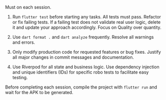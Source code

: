Must on each session.

1. Run `flutter test` before starting any tasks. All tests must pass. Refactor or fix failing tests. If a failing test does not validate real user logic, delete it and update your approach accordingly. Focus on Quality over quantity.

2. Use `dart format .` and `dart analyze` frequently. Resolve all warnings and errors.

3. Only modify production code for requested features or bug fixes. Justify all major changes in commit messages and documentation.

4. Use Riverpod for all state and business logic. Use dependency injection and unique identifiers (IDs) for specific robo tests to facilitate easy testing.

Before completing each session, compile the project with `flutter run` and wait for the APK to be generated.
